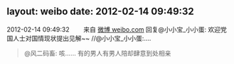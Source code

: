 layout: weibo
date: 2012-02-14 09:49:32
---
<meta name="referrer" content="no-referrer" />

2012-02-14 09:49:32  &nbsp;&nbsp;&nbsp;&nbsp;&nbsp;&nbsp; 来自 <a href="http://weibo.com/" rel="nofollow">微博 weibo.com</a>
回复@小小宝_小小蛋: 欢迎党国人士对国情现状提出见解~~ //@小小宝_小小蛋:....
>  @风二码畜: 咳…… 有的男人有男人陪却肆意到处相亲 ​​​
